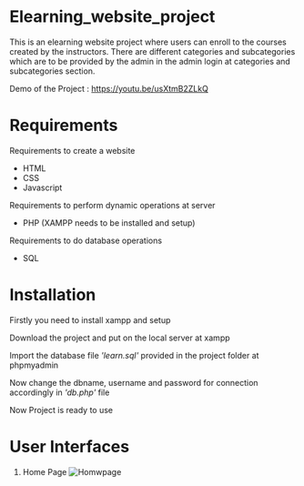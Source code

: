 # Elearning_website_project
This is an elearning website project where users can enroll to the courses created by the instructors. There are different categories and subcategories which are to be provided by the admin in the admin login at categories and subcategories section.

Demo of the Project : https://youtu.be/usXtmB2ZLkQ

# Requirements
Requirements to create a website

- HTML
- CSS
- Javascript

Requirements to perform dynamic operations at server

- PHP (XAMPP needs to be installed and setup)

Requirements to do database operations
- SQL

# Installation

Firstly you need to install xampp and setup

Download the project and put on the local server at xampp

Import the database file *'learn.sql'* provided in the project folder at phpmyadmin

Now change the dbname, username and password for connection accordingly in *'db.php'* file

Now Project is ready to use

# User Interfaces

1) Home Page 
![Homwpage](https://github.com/vinay-alt/Elearning_website_project/blob/main/elearning.png)

